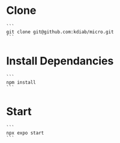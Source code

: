 # Clone
    ```
    git clone git@github.com:kdiab/micro.git
    ```
# Install Dependancies
    ```
    npm install
    ```
# Start
    ```
    npx expo start
    ```
